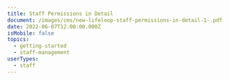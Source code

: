 ```yaml
---
title: Staff Permissions in Detail
document: /images/cms/new-lifeloop-staff-permissions-in-detail-1-.pdf
date: 2022-06-07T12:00:00.000Z
isMobile: false
topics:
  - getting-started
  - staff-management
userTypes:
  - staff
---
```

